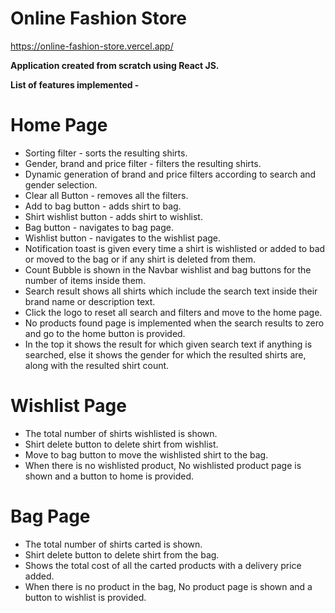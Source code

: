 # Online Fashion Store
https://online-fashion-store.vercel.app/

**Application created from scratch using React JS.**

**List of features implemented -**

# Home Page
* Sorting filter - sorts the resulting shirts.
* Gender, brand and price filter - filters the resulting shirts.
* Dynamic generation of brand and price filters according to search and gender selection.
* Clear all Button - removes all the filters.
* Add to bag button - adds shirt to bag.
* Shirt wishlist button - adds shirt to wishlist.
* Bag button - navigates to bag page.
* Wishlist button - navigates to the wishlist page.
* Notification toast is given every time a shirt is wishlisted or added to bad or moved to the bag or if any shirt is deleted from them.
* Count Bubble is shown in the Navbar wishlist and bag buttons for the number of items inside them.
* Search result shows all shirts which include the search text inside their brand name or description text.
* Click the logo to reset all search and filters and move to the home page.
* No products found page is implemented when the search results to zero and go to the home button is provided.
* In the top it shows the result for which given search text if anything is searched, else it shows the gender for which the resulted shirts are, along with the resulted shirt count.

# Wishlist Page
* The total number of shirts wishlisted is shown.
* Shirt delete button to delete shirt from wishlist.
* Move to bag button to move the wishlisted shirt to the bag.
* When there is no wishlisted product, No wishlisted product page is shown and a button to home is provided.

# Bag Page
* The total number of shirts carted is shown.
* Shirt delete button to delete shirt from the bag.
* Shows the total cost of all the carted products with a delivery price added.
* When there is no product in the bag, No product page is shown and a button to wishlist is provided.
